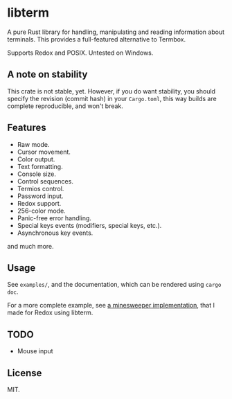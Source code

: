 libterm
=======

A pure Rust library for handling, manipulating and reading information about terminals. This provides a full-featured alternative to Termbox.

Supports Redox and POSIX. Untested on Windows.

A note on stability
-------------------

This crate is not stable, yet. However, if you do want stability, you should specify the revision (commit hash) in your `Cargo.toml`, this way builds are complete reproducible, and won't break.

Features
--------

- Raw mode.
- Cursor movement.
- Color output.
- Text formatting.
- Console size.
- Control sequences.
- Termios control.
- Password input.
- Redox support.
- 256-color mode.
- Panic-free error handling.
- Special keys events (modifiers, special keys, etc.).
- Asynchronous key events.

and much more.

Usage
-----

See `examples/`, and the documentation, which can be rendered using `cargo doc`.

For a more complete example, see [a minesweeper implementation](https://github.com/redox-os/games-for-redox/blob/master/src/minesweeper.rs), that I made for Redox using libterm.

TODO
----

- Mouse input

License
-------

MIT.

